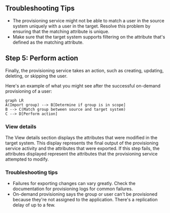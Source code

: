 ## Troubleshooting Tips

- The provisioning service might not be able to match a user in the source system uniquely with a user in the target. Resolve this problem by ensuring that the matching attribute is unique.
- Make sure that the target system supports filtering on the attribute that's defined as the matching attribute.

## Step 5: Perform action

Finally, the provisioning service takes an action, such as creating, updating, deleting, or skipping the user.

Here's an example of what you might see after the successful on-demand provisioning of a user:

```mermaid
graph LR
A(Import group) --> B[Determine if group is in scope]
B --> C(Match group between source and target system)
C --> D[Perform action]
```

### View details

The View details section displays the attributes that were modified in the target system. This display represents the final output of the provisioning service activity and the attributes that were exported. If this step fails, the attributes displayed represent the attributes that the provisioning service attempted to modify.

### Troubleshooting tips

- Failures for exporting changes can vary greatly. Check the documentation for provisioning logs for common failures.
- On-demand provisioning says the group or user can't be provisioned because they're not assigned to the application. There's a replication delay of up to a few.